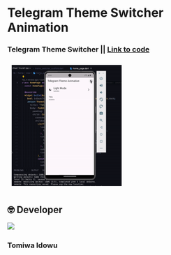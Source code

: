 # Telegram Theme Switcher Animation

### Telegram Theme Switcher || [Link to code](https://github.com/cscoderr/telegram_theme_switcher_animation)

<img src="telegram_theme_switcher.gif" width="50%" vspace="10" hspace="10"/>

## 🤓 Developer

[<img src="https://avatars.githubusercontent.com/u/51103897?s=400&u=7284a9cfd601ac29d100fb8c88215ca454eb334c&v=4" width="150" />](https://twitter.com/CsCoder_)

### Tomiwa Idowu